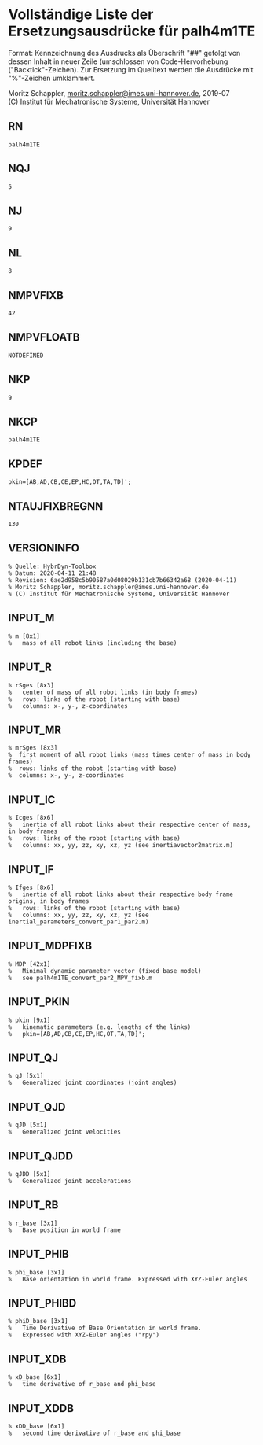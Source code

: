 # Vollständige Liste der Ersetzungsausdrücke für palh4m1TE
Format: Kennzeichnung des Ausdrucks als Überschrift "##" gefolgt von dessen Inhalt in neuer Zeile (umschlossen von Code-Hervorhebung ("Backtick"-Zeichen).
Zur Ersetzung im Quelltext werden die Ausdrücke mit "%"-Zeichen umklammert.

Moritz Schappler, moritz.schappler@imes.uni-hannover.de, 2019-07  
(C) Institut für Mechatronische Systeme, Universität Hannover

## RN

```
palh4m1TE
```

## NQJ

```
5
```

## NJ

```
9
```

## NL

```
8
```

## NMPVFIXB

```
42
```

## NMPVFLOATB

```
NOTDEFINED
```

## NKP

```
9
```

## NKCP

```
palh4m1TE
```

## KPDEF

```
pkin=[AB,AD,CB,CE,EP,HC,OT,TA,TD]';
```

## NTAUJFIXBREGNN

```
130
```

## VERSIONINFO

```
% Quelle: HybrDyn-Toolbox
% Datum: 2020-04-11 21:48
% Revision: 6ae2d958c5b90587a0d08029b131cb7b66342a68 (2020-04-11)
% Moritz Schappler, moritz.schappler@imes.uni-hannover.de
% (C) Institut für Mechatronische Systeme, Universität Hannover
```

## INPUT_M

```
% m [8x1]
%   mass of all robot links (including the base)
```

## INPUT_R

```
% rSges [8x3]
%   center of mass of all robot links (in body frames)
%   rows: links of the robot (starting with base)
%   columns: x-, y-, z-coordinates
```

## INPUT_MR

```
% mrSges [8x3]
%  first moment of all robot links (mass times center of mass in body frames)
%  rows: links of the robot (starting with base)
%  columns: x-, y-, z-coordinates
```

## INPUT_IC

```
% Icges [8x6]
%   inertia of all robot links about their respective center of mass, in body frames
%   rows: links of the robot (starting with base)
%   columns: xx, yy, zz, xy, xz, yz (see inertiavector2matrix.m)
```

## INPUT_IF

```
% Ifges [8x6]
%   inertia of all robot links about their respective body frame origins, in body frames
%   rows: links of the robot (starting with base)
%   columns: xx, yy, zz, xy, xz, yz (see inertial_parameters_convert_par1_par2.m)
```

## INPUT_MDPFIXB

```
% MDP [42x1]
%   Minimal dynamic parameter vector (fixed base model)
%   see palh4m1TE_convert_par2_MPV_fixb.m
```

## INPUT_PKIN

```
% pkin [9x1]
%   kinematic parameters (e.g. lengths of the links)
%   pkin=[AB,AD,CB,CE,EP,HC,OT,TA,TD]';
```

## INPUT_QJ

```
% qJ [5x1]
%   Generalized joint coordinates (joint angles)
```

## INPUT_QJD

```
% qJD [5x1]
%   Generalized joint velocities
```

## INPUT_QJDD

```
% qJDD [5x1]
%   Generalized joint accelerations
```

## INPUT_RB

```
% r_base [3x1]
%   Base position in world frame
```

## INPUT_PHIB

```
% phi_base [3x1]
%   Base orientation in world frame. Expressed with XYZ-Euler angles
```

## INPUT_PHIBD

```
% phiD_base [3x1]
%   Time Derivative of Base Orientation in world frame.
%   Expressed with XYZ-Euler angles ("rpy")
```

## INPUT_XDB

```
% xD_base [6x1]
%   time derivative of r_base and phi_base
```

## INPUT_XDDB

```
% xDD_base [6x1]
%   second time derivative of r_base and phi_base
```

